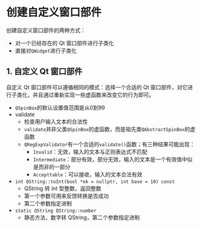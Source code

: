 # 创建自定义窗口部件
创建自定义窗口部件的两种方式：
+ 对一个已经存在的 Qt 窗口部件进行子类化
+ 直接对`QWidget`进行子类化

## 1. 自定义 Qt 窗口部件
自定义 Qt 窗口部件可以遵循相同的模式：选择一个合适的 Qt 窗口部件，对它进行子类化，并且通过重新实现一些虚函数来改变它的行为即可。
+ `QSpinBox`的默认设置值范围是从0到99
+ validate
  + 检查用户输入文本的合法性
  + `validate`并非父类`QSpinBox`的虚函数，而是祖先类`QAbstractSpinBox`的虚函数
  + `QRegExpValidator`有一个合适的`validate()`函数；有三种结果可能出现：
    + `Invalid`：无效，输入的文本与正则表达式不匹配
    + `Intermediate`：部分有效，部分无效，输入的文本是一个有效值中似是而非的一部分
    + `Accepttable`：可以接收，输入的文本合法有效
+ `int QString::toInt(bool *ok = nullptr, int base = 10) const`
  + QString 转 int 型整数，返回整数
  + 第一个参数可用来反馈转换是否成功
  + 第二个参数指定进制
+ `static QString QString::number`
  + 静态方法，数字转 QString，第二个参数指定进制